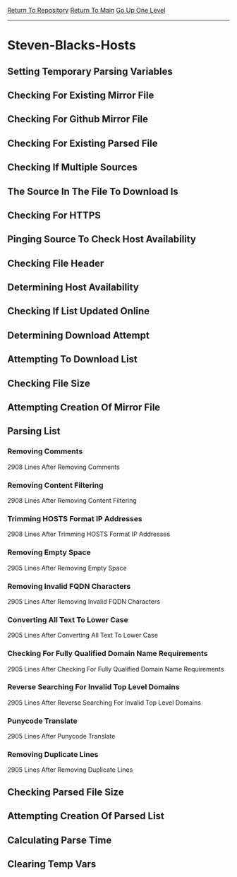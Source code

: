 [Return To Repository](https://github.com/deathbybandaid/piholeparser/)
[Return To Main](https://github.com/deathbybandaid/piholeparser/blob/master/RecentRunLogs/Mainlog.md)
[Go Up One Level](https://github.com/deathbybandaid/piholeparser/blob/master/RecentRunLogs/TopLevelScripts/30-Processing-External-Blacklists.md)
____________________________________
# Steven-Blacks-Hosts
## Setting Temporary Parsing Variables
## Checking For Existing Mirror File
## Checking For Github Mirror File
## Checking For Existing Parsed File
## Checking If Multiple Sources
## The Source In The File To Download Is
## Checking For HTTPS
## Pinging Source To Check Host Availability
## Checking File Header
## Determining Host Availability
## Checking If List Updated Online
## Determining Download Attempt
## Attempting To Download List
## Checking File Size
## Attempting Creation Of Mirror File
## Parsing List
### Removing Comments
2908 Lines After Removing Comments
### Removing Content Filtering
2908 Lines After Removing Content Filtering
### Trimming HOSTS Format IP Addresses
2908 Lines After Trimming HOSTS Format IP Addresses
### Removing Empty Space
2905 Lines After Removing Empty Space
### Removing Invalid FQDN Characters
2905 Lines After Removing Invalid FQDN Characters
### Converting All Text To Lower Case
2905 Lines After Converting All Text To Lower Case
### Checking For Fully Qualified Domain Name Requirements
2905 Lines After Checking For Fully Qualified Domain Name Requirements
### Reverse Searching For Invalid Top Level Domains
2905 Lines After Reverse Searching For Invalid Top Level Domains
### Punycode Translate
2905 Lines After Punycode Translate
### Removing Duplicate Lines
2905 Lines After Removing Duplicate Lines
## Checking Parsed File Size
## Attempting Creation Of Parsed List
## Calculating Parse Time
## Clearing Temp Vars
